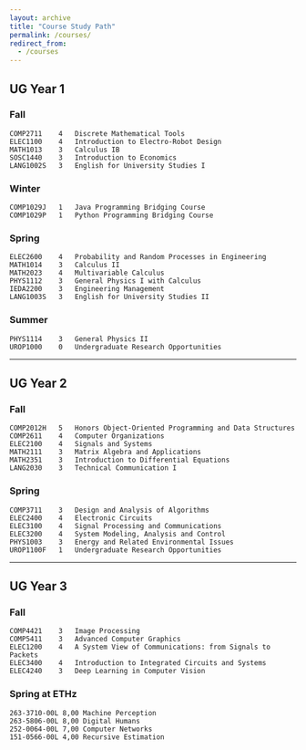 ```yaml
---
layout: archive
title: "Course Study Path"
permalink: /courses/
redirect_from:
  - /courses
---
```


## UG Year 1    
### Fall
```angular2html
COMP2711    4   Discrete Mathematical Tools
ELEC1100    4   Introduction to Electro-Robot Design
MATH1013    3   Calculus IB
SOSC1440    3   Introduction to Economics 
LANG1002S   3   English for University Studies I
```
### Winter
```angular2html
COMP1029J   1   Java Programming Bridging Course
COMP1029P   1   Python Programming Bridging Course
```
### Spring
```angular2html
ELEC2600    4   Probability and Random Processes in Engineering
MATH1014    3   Calculus II
MATH2023    4   Multivariable Calculus
PHYS1112    3   General Physics I with Calculus
IEDA2200    3   Engineering Management
LANG1003S   3   English for University Studies II
```
### Summer
```angular2html
PHYS1114    3   General Physics II
UROP1000    0   Undergraduate Research Opportunities
```
---
## UG Year 2
### Fall
```angular2html
COMP2012H   5   Honors Object-Oriented Programming and Data Structures
COMP2611    4   Computer Organizations
ELEC2100    4   Signals and Systems
MATH2111    3   Matrix Algebra and Applications 
MATH2351    3   Introduction to Differential Equations
LANG2030    3   Technical Communication I
```
### Spring
```angular2html
COMP3711    3   Design and Analysis of Algorithms
ELEC2400    4   Electronic Circuits
ELEC3100    4   Signal Processing and Communications
ELEC3200    4   System Modeling, Analysis and Control
PHYS1003    3   Energy and Related Environmental Issues
UROP1100F   1   Undergraduate Research Opportunities
```
---
## UG Year 3
### Fall 
```angular2html
COMP4421    3   Image Processing
COMP5411    3   Advanced Computer Graphics
ELEC1200    4   A System View of Communications: from Signals to Packets
ELEC3400    4   Introduction to Integrated Circuits and Systems
ELEC4240    3   Deep Learning in Computer Vision
```
### Spring at ETHz
```angular2html
263-3710-00L 8,00 Machine Perception 
263-5806-00L 8,00 Digital Humans 
252-0064-00L 7,00 Computer Networks 
151-0566-00L 4,00 Recursive Estimation 
```
